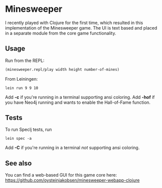 # Minesweeper

I recently played with Clojure for the first time, which resulted in this implementation of the Minesweeper game.
The UI is text based and placed in a separate module from the core game functionality.

## Usage

Run from the REPL:

```clojure
(minesweeper.repl/play width height number-of-mines)
```

From Leiningen:

```
lein run 9 9 10
```

Add **-c** if you're running in a terminal supporting ansi coloring.
Add **-hof** if you have Neo4j running and wants to enable the Hall-of-Fame function.

## Tests

To run Speclj tests, run 

```
lein spec -a
```

Add **-C** if you're running in a terminal _not_ supporting ansi coloring.

## See also

You can find a web-based GUI for this game core here:
https://github.com/oysteinjakobsen/minesweeper-webapp-clojure

